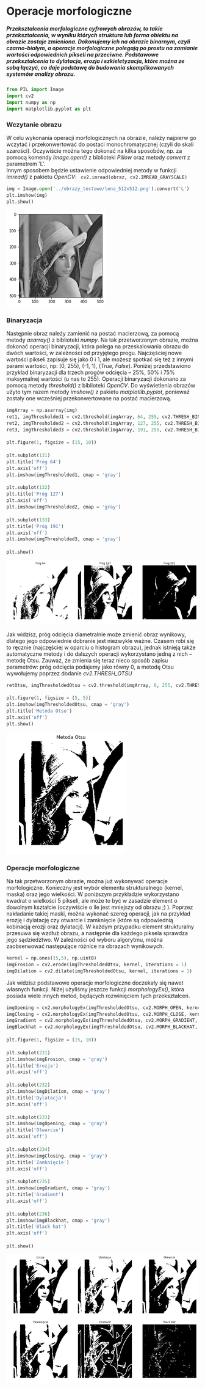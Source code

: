 
# Operacje morfologiczne

##### Przekształcenia morfologiczne cyfrowych obrazów, to takie przekształcenia, w wyniku których struktura lub forma obiektu na obrazie zostaje zmieniona. Dokonujemy ich na obrazie binarnym, czyli czarno-białym, a operacje morfologiczne polegają po prostu na zamianie wartości odpowiednich pikseli na przeciwne. Podstawowe przekształcenia to dylatacja, erozja i szkieletyzacja, które  można ze sobą łączyć, co daje podstawę do budowania skomplikowanych systemów analizy obrazu.


```python
from PIL import Image
import cv2
import numpy as np
import matplotlib.pyplot as plt
```

### Wczytanie obrazu

W celu wykonania operacji morfologicznych na obrazie, należy najpierw go wczytać i przekonwertować do postaci monochromatycznej (czyli do skali szarości). Oczywiście można tego dokonać na kilka sposobów, np. za pomocą komendy *Image.open()* z biblioteki <em>Pillow</em> oraz metody *convert* z parametrem 'L'.  
Innym sposobem będzie ustawienie odpowiedniej metody w funkcji *imread()* z pakietu <em>OpenCV</em>: ``` cv2.imread(obraz, cv2.IMREAD_GRAYSCALE)```


```python
img = Image.open('../obrazy_testowe/lena_512x512.png').convert('L')
plt.imshow(img)
plt.show()
```


![png](5_Operacje_Morfologiczne_files/5_Operacje_Morfologiczne_4_0.png)


### Binaryzacja

Następnie obraz należy zamienić na postać macierzową, za pomocą metody *asarray()* z biblioteki *numpy*.
Na tak przetworzonym obrazie, można dokonać operacji binaryzacji, która polega na przeskalowania obrazu do dwóch wartości, w zależności od przyjętego progu. Najczęściej nowe wartości pikseli zapisuje się jako 0 i 1, ale możesz spotkać się też z innymi parami wartości, np: (0, 255), (-1, 1), (*True, False*).
Poniżej przedstawiono przykład binaryzacji dla trzech progów odcięcia – 25%, 50% i 75% maksymalnej wartości (u nas to 255).
Operacji binaryzacji dokonano za pomocą metody *threshold()* z biblioteki *OpenCV*. Do wyświetlenia obrazów użyto tym razem metody *imshow()* z pakietu *matplotlib.pyplot*, ponieważ zostały one wcześniej przekonwertowane na postać macierzową.  


```python
imgArray = np.asarray(img)
ret1, imgThresholded1 = cv2.threshold(imgArray, 64, 255, cv2.THRESH_BINARY)
ret2, imgThresholded2 = cv2.threshold(imgArray, 127, 255, cv2.THRESH_BINARY)
ret3, imgThresholded3 = cv2.threshold(imgArray, 191, 255, cv2.THRESH_BINARY)

plt.figure(1, figsize = (15, 10))

plt.subplot(131)
plt.title('Próg 64')
plt.axis('off')
plt.imshow(imgThresholded1, cmap = 'gray')

plt.subplot(132)
plt.title('Próg 127')
plt.axis('off')
plt.imshow(imgThresholded2, cmap = 'gray')

plt.subplot(133)
plt.title('Próg 191')
plt.axis('off')
plt.imshow(imgThresholded3, cmap = 'gray')

plt.show()
```


![png](5_Operacje_Morfologiczne_files/5_Operacje_Morfologiczne_6_0.png)


Jak widzisz, próg odcięcia diametralnie może zmienić obraz wynikowy, dlatego jego odpowiednie dobranie jest niezwykle ważne. Czasem robi się to ręcznie (najczęściej w oparciu o histogram obrazu), jednak istnieją także automatyczne metody i do dalszych operacji wykorzystano jedną z nich – metodę Otsu. Zauważ, że zmienia się teraz nieco sposób zapisu parametrów: próg odcięcia podajemy jako równy 0, a metodę Otsu wywołujemy poprzez dodanie *cv2.THRESH_OTSU*


```python
retOtsu, imgThresholdedOtsu = cv2.threshold(imgArray, 0, 255, cv2.THRESH_BINARY+cv2.THRESH_OTSU)

plt.figure(1, figsize = (5, 5))
plt.imshow(imgThresholdedOtsu, cmap = 'gray')
plt.title('Metoda Otsu')
plt.axis('off')
plt.show()
```


![png](5_Operacje_Morfologiczne_files/5_Operacje_Morfologiczne_8_0.png)


### Operacje morfologiczne

Na tak przetworzonym obrazie, można już wykonywać operacje morfologiczne. Konieczny jest wybór elementu strukturalnego (kernel, maska) oraz jego wielkości. W poniższym przykładzie wykorzystano kwadrat o wielkości 5 pikseli, ale może to być w zasadzie element o dowolnym kształcie (oczywiście o ile jest mniejszy od obrazu ;) ). Poprzez nakładanie takiej maski, można wykonać szereg operacji, jak na przykład erozję i dylatację czy otwarcie i zamknięcie (które są odpowiednią kobinacją erozji oraz dylatacji). W każdym przypadku element strukturalny przesuwa się wzdłuż obrazu, a następnie dla każdego piksela sprawdza jego sądziedztwo. W zależności od wyboru algorytmu, można zaobserwować następujące różnice na obrazach wynikowych.


```python
kernel = np.ones((5,5), np.uint8)
imgErosion = cv2.erode(imgThresholdedOtsu, kernel, iterations = 1)
imgDilation = cv2.dilate(imgThresholdedOtsu, kernel, iterations = 1)
```

Jak widzisz podstawowe operacje morfologiczne doczekały się nawet własnych funkcji. Niżej użyliśmy jeszcze funkcji *morphologyEx()*, która posiada wiele innych metod, będących rozwinięciem tych przekształceń.


```python
imgOpening = cv2.morphologyEx(imgThresholdedOtsu, cv2.MORPH_OPEN, kernel)
imgClosing = cv2.morphologyEx(imgThresholdedOtsu, cv2.MORPH_CLOSE, kernel)
imgGradient = cv2.morphologyEx(imgThresholdedOtsu, cv2.MORPH_GRADIENT, kernel)
imgBlackhat = cv2.morphologyEx(imgThresholdedOtsu, cv2.MORPH_BLACKHAT, kernel)

plt.figure(1, figsize = (15, 10))

plt.subplot(231)
plt.imshow(imgErosion, cmap = 'gray')
plt.title('Erozja')
plt.axis('off')

plt.subplot(232)
plt.imshow(imgDilation, cmap = 'gray')
plt.title('Dylatacja')
plt.axis('off')

plt.subplot(233)
plt.imshow(imgOpening, cmap = 'gray')
plt.title('Otwarcie')
plt.axis('off')

plt.subplot(234)
plt.imshow(imgClosing, cmap = 'gray')
plt.title('Zamknięcie')
plt.axis('off')

plt.subplot(235)
plt.imshow(imgGradient, cmap = 'gray')
plt.title('Gradient')
plt.axis('off')

plt.subplot(236)
plt.imshow(imgBlackhat, cmap = 'gray')
plt.title('Black hat')
plt.axis('off')

plt.show()
```


![png](5_Operacje_Morfologiczne_files/5_Operacje_Morfologiczne_12_0.png)

